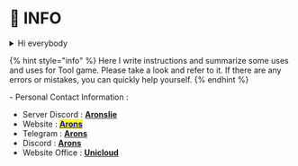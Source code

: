 # 👤 INFO

<details>

<summary>Hi everybody</summary>

I'm Arons, a reseller of key tools from AKEBI, UNICORE, ... ( Later there will be other tools depending on market demand ) All information on this page is written by me.

</details>

{% hint style="info" %}
Here I write instructions and summarize some uses and uses for Tool game. Please take a look and refer to it. If there are any errors or mistakes, you can quickly help yourself.
{% endhint %}

\- Personal Contact Information :

* Server Discord : [**Aronslie**](https://discord.gg/78ApGEAKFU)
* Website : [<mark style="color:blue;">**Arons**</mark>](https://arons.sell.app/?browse=products\&cursor=)
* Telegram : [**Arons**](https://t.me/aronslie)
* Discord : [**Arons** ](https://discord.com/users/727853330696634397)
* Website Office : [**Unicloud**](https://unicore.cloud/forum/)

